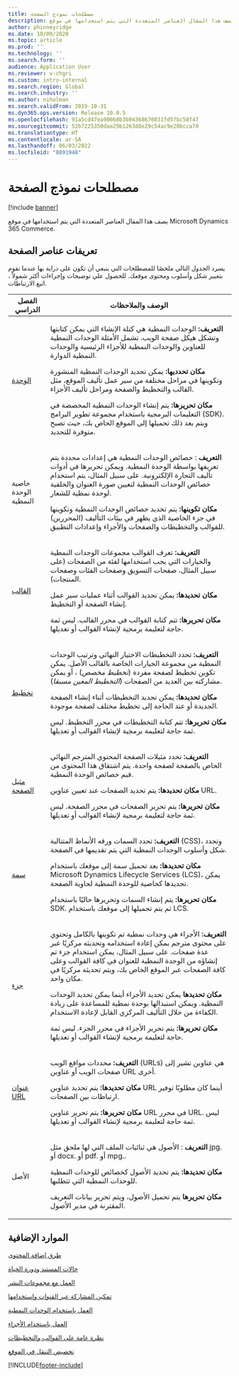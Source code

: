 ```yaml
---
title: مصطلحات نموذج الصفحة
description: يصف هذا المقال العناصر المتعددة التي يتم استخدامها في موقع Microsoft Dynamics 365 Commerce.
author: phinneyridge
ms.date: 10/09/2020
ms.topic: article
ms.prod: ''
ms.technology: ''
ms.search.form: ''
audience: Application User
ms.reviewer: v-chgri
ms.custom: intro-internal
ms.search.region: Global
ms.search.industry: ''
ms.author: niholman
ms.search.validFrom: 2019-10-31
ms.dyn365.ops.version: Release 10.0.5
ms.openlocfilehash: 91a5cd47ea900b8b3b94368676031fd57bc58f47
ms.sourcegitcommit: 52b7225350daa29b1263d8e29c54ac9e20bcca70
ms.translationtype: HT
ms.contentlocale: ar-SA
ms.lasthandoff: 06/03/2022
ms.locfileid: "8891948"
---
```

# <a name="page-model-glossary"></a>مصطلحات نموذج الصفحة


[!include [banner](includes/banner.md)]

يصف هذا المقال العناصر المتعددة التي يتم استخدامها في موقع Microsoft Dynamics 365 Commerce.

## <a name="page-element-definitions"></a>تعريفات عناصر الصفحة

يسرد الجدول التالي ملخصًا للمصطلحات التي ينبغي أن تكون على دراية بها عندما تقوم بتغيير شكل وأسلوب ومحتوى موقعك. للحصول علي توضيحات وإجراءات أكثر شمولاً ، اتبع الارتباطات.

| الفصل الدراسي | الوصف والملاحظات |
|------|-----------------------|
| [الوحدة](work-with-modules.md) | <p>**التعريف:** الوحدات النمطية هي كتلة الإنشاء التي يمكن كتابتها وتشكل هيكل صفحة الويب. تشمل الأمثلة الوحدات النمطية للعناوين والوحدات النمطية للأجزاء الرئيسية والوحدات النمطية الدوارة.</p><p>**مكان تحدديها:** يمكن تحديد الوحدات النمطية المنشورة وتكوينها في مراحل مختلفة من سير عمل تأليف الموقع، مثل القالب والتخطيط والصفحة ومراحل تأليف الأجزاء.</p><p>**مكان تحريرها:** يتم إنشاء الوحدات النمطية المخصصة في التعليمات البرمجية باستخدام مجموعة تطوير البرامج (SDK). ويتم بعد ذلك تحميلها إلى الموقع الخاص بك، حيث تصبح متوفرة للتحديد.</p> |
| خاصية الوحدة النمطية | <p>**التعريف** : خصائص الوحدات النمطية هي إعدادات محددة يتم تعريفها بواسطة الوحدة النمطية. ويمكن تحريرها في أدوات تأليف التجارة الإلكترونية. على سبيل المثال، يتم استخدام خصائص الوحدات النمطية لتعيين صورة العنوان والخلفية لوحدة نمطية للشعار.</p><p>**مكان تكوينها:** يتم تحديد خصائص الوحدات النمطية وتكوينها في جزء الخاصية الذي يظهر في بيئات التأليف (المحررين) للقوالب والتخطيطات والصفحات والأجزاء وإعدادات التطبيق.</p> |
| [القالب](templates-layouts-overview.md) | <p>**التعريف:** تعرف القوالب مجموعات الوحدات النمطية والخيارات التي يجب استخدامها لفئة من الصفحات (على سبيل المثال، صفحات التسويق وصفحات الفئات وصفحات المنتجات).</p><p>**مكان تحديدها:** يمكن تحديد القوالب أثناء عمليات سير عمل إنشاء الصفحة أو التخطيط.</p><p>**مكان تحريرها:** تتم كتابة القوالب في محرر القالب. ليس ثمة حاجة لتعليمة برمجية لإنشاء القوالب أو تعديلها.</p> |
| [تخطيط](templates-layouts-overview.md) | <p>**التعريف:** تحدد التخطيطات الاختيار النهائي وترتيب الوحدات النمطية من مجموعة الخيارات الخاصة بالقالب الأصل. يمكن تكوين تخطيط لصفحة مفردة (*تخطيط مخصص*) ، أو يمكن مشاركته بين العديد من الصفحات (*التخطيط المعين مسبقا*).</p><p>**مكان تحديدها:** يمكن تحديد التخطيطات أثناء إنشاء الصفحة الجديدة أو عند الحاجة إلى تخطيط مختلف لصفحة موجودة.</p><p>**مكان تحريرها:** تتم كتابة التخطيطات في محرر التخطيط. ليس ثمة حاجة لتعليمة برمجية لإنشاء القوالب أو تعديلها.</p> |
| [مثيل الصفحة](modify-existing-page.md) | <p>**التعريف:** تحدد مثيلات الصفحة المحتوي المترجم النهائي الخاص بالصفحة لصفحة واحدة. يتم اشتقاق هذا المحتوى من قيم خصائص الوحدة النمطية.</p><p>**مكان تحديدها:** يتم تحديد الصفحات عند تعيين عناوين URL.</p><p>**مكان تحريرها:** يتم تحرير الصفحات في محرر الصفحة. ليس ثمة حاجة لتعليمة برمجية لإنشاء القوالب أو تعديلها.</p> |
| [سمة](select-site-theme.md) | <p>**التعريف:** تحدد السمات ورقه الأنماط المتتالية (CSS)، وتحدد شكل وأسلوب الوحدات النمطية التي يتم تقديمها في الصفحة.</p><p>**مكان تحديدها:** بعد تحميل سمة إلى موقعك باستخدام Microsoft Dynamics Lifecycle Services (LCS)، يمكن تحديدها كخاصية للوحدة النمطية لحاوية الصفحة.</p><p>**مكان تحريرها:** يتم إنشاء السمات وتحريرها حاليًا باستخدام SDK. ثم يتم تحميلها إلى موقعك باستخدام LCS.</p> |
| [جزء](work-with-fragments.md) | <p>**التعريف:** الأجزاء هي وحدات نمطية تم تكوينها بالكامل وتحتوي على محتوى مترجم يمكن إعادة استخدامه وتحديثه مركزيًا عبر عدة صفحات. على سبيل المثال، يمكن استخدام جزء تم إنشاؤه من الوحدة النمطية للعنوان في كافة القوالب وعلى كافة الصفحات عبر الموقع الخاص بك، ويتم تحديثه مركزيًا في مكان واحد.</p><p>**مكان تحديدها** يمكن تحديد الأجزاء أينما يمكن تحديد الوحدات النمطية. ويمكن استبدالها بوحدة نمطية للمساعدة على زيادة الكفاءة من خلال التأليف المركزي القابل لإعادة الاستخدام.</p><p>**مكان تحريرها:** يتم تحرير الأجزاء في محرر الجزء. ليس ثمة حاجة لتعليمة برمجية لإنشاء القوالب أو تعديلها.</p> |
| [عنوان URL](create-page-URL.md) | <p>**التعريف:** محددات مواقع الويب (URLs) هي عناوين تشير إلى صفحات الويب أو عناوين URL أخرى.</p><p>**مكان تحديدها:** يتم تحديد عناوين URL أينما كان مطلوبًا توفير ارتباطات بين الصفحات.</p><p>**مكان تحريرها:** يتم تحرير عناوين URL في محرر URL. ليس ثمة حاجة لتعليمة برمجية لإنشاء القوالب أو تعديلها.</p> |
| الأصل | <p>**التعريف** : الأصول هي ثنائيات الملف التي لها ملحق مثل jpg. أو docx. أو pdf. أو mpg..</p><p>**مكان تحديدها:** يتم تحديد الأصول كخصائص للوحدات النمطية للوحدات النمطية التي تتطلبها.</p><p>**مكان تحريرها** يتم تحميل الأصول، ويتم تحرير بيانات التعريف المقترنة في مدير الأصول.</p> |

## <a name="additional-resources"></a>الموارد الإضافية

[طرق إضافة المحتوى](add-manage-content.md)

[حالات المستند ودورة الحياة](document-states-overview.md)

[العمل مع مجموعات النشر](publish-groups.md)

[تمكين المشاركة عبر القنوات واستخدامها](cross-channel-sharing.md)

[العمل باستخدام الوحدات النمطية](work-with-modules.md)

[العمل باستخدام الأجزاء](work-with-fragments.md)

[نظرة عامة على القوالب والتخطيطات](templates-layouts-overview.md)

[تخصيص التنقل في الموقع](customize-site-navigation.md)


[!INCLUDE[footer-include](../includes/footer-banner.md)]